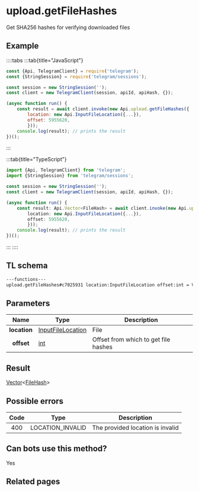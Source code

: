 # upload.getFileHashes

Get SHA256 hashes for verifying downloaded files

## Example

::::tabs
:::tab{title="JavaScript"}

```js
const {Api, TelegramClient} = require('telegram');
const {StringSession} = require('telegram/sessions');

const session = new StringSession('');
const client = new TelegramClient(session, apiId, apiHash, {});

(async function run() {
    const result = await client.invoke(new Api.upload.getFileHashes({
		location: new Api.InputFileLocation({...}),
		offset: 5955620,
		}));
    console.log(result); // prints the result
})();

```

:::

:::tab{title="TypeScript"}

```ts
import {Api, TelegramClient} from 'telegram';
import {StringSession} from 'telegram/sessions';

const session = new StringSession('');
const client = new TelegramClient(session, apiId, apiHash, {});

(async function run() {
    const result: Api.Vector<FileHash> = await client.invoke(new Api.upload.getFileHashes({
		location: new Api.InputFileLocation({...}),
		offset: 5955620,
		}));
    console.log(result); // prints the result
})();

```

:::
::::

## TL schema

```txt
---functions---
upload.getFileHashes#c7025931 location:InputFileLocation offset:int = Vector<FileHash>;
```

## Parameters

|     Name     | Type                                                                  | Description                          |
| :----------: | --------------------------------------------------------------------- | ------------------------------------ |
| **location** | [InputFileLocation](https://core.telegram.org/type/InputFileLocation) | File                                 |
|  **offset**  | [int](https://core.telegram.org/type/int)                             | Offset from which to get file hashes |

## Result

[Vector](https://core.telegram.org/type/Vector%20t)<[FileHash](https://core.telegram.org/type/FileHash)>

## Possible errors

| Code | Type             | Description                      |
| :--: | ---------------- | -------------------------------- |
| 400  | LOCATION_INVALID | The provided location is invalid |

## Can bots use this method?

Yes

## Related pages
